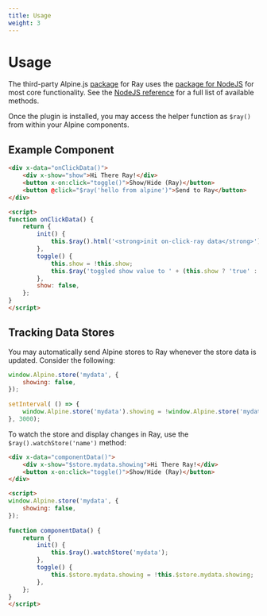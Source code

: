 ```yaml
---
title: Usage
weight: 3
---
```

# Usage
The third-party Alpine.js [package](https://github.com/permafrost-dev/alpinejs-ray) for Ray uses the [package for NodeJS](/docs/ray/v1/installation-in-your-project/nodejs) for
most core functionality. See the [NodeJS reference](/docs/ray/v1/usage/nodejs) for a full list of available methods.

Once the plugin is installed, you may access the helper function as `$ray()` from within your Alpine components.

## Example Component

```html
<div x-data="onClickData()">
    <div x-show="show">Hi There Ray!</div>
    <button x-on:click="toggle()">Show/Hide (Ray)</button>
    <button @click="$ray('hello from alpine')">Send to Ray</button>
</div>

<script>        
function onClickData() {
    return {
        init() {
            this.$ray().html('<strong>init on-click-ray data</strong>');
        },
        toggle() {
            this.show = !this.show;
            this.$ray('toggled show value to ' + (this.show ? 'true' : 'false'));
        },
        show: false,
    };
}
</script>
```

## Tracking Data Stores

You may automatically send Alpine stores to Ray whenever the store data is updated.  Consider the following:

```js
window.Alpine.store('mydata', {
    showing: false,
});
 
setInterval( () => {
    window.Alpine.store('mydata').showing = !window.Alpine.store('mydata').showing;
}, 3000);
```

To watch the store and display changes in Ray, use the `$ray().watchStore('name')` method:

```html
<div x-data="componentData()">
    <div x-show="$store.mydata.showing">Hi There Ray!</div>
    <button x-on:click="toggle()">Show/Hide (Ray)</button>
</div>

<script>      
window.Alpine.store('mydata', {
    showing: false,
});
  
function componentData() {
    return {
        init() {
            this.$ray().watchStore('mydata');
        },
        toggle() {
            this.$store.mydata.showing = !this.$store.mydata.showing;
        },
    };
}
</script>
```
